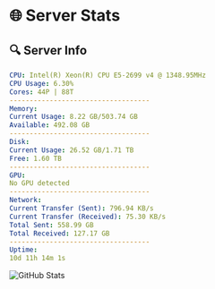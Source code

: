 # 🌐 Server Stats
## 🔍 Server Info
```yaml
CPU: Intel(R) Xeon(R) CPU E5-2699 v4 @ 1348.95MHz
CPU Usage: 6.30%
Cores: 44P | 88T
-----------------------------------
Memory:
Current Usage: 8.22 GB/503.74 GB
Available: 492.08 GB
-----------------------------------
Disk:
Current Usage: 26.52 GB/1.71 TB
Free: 1.60 TB
-----------------------------------
GPU:
No GPU detected
-----------------------------------
Network:
Current Transfer (Sent): 796.94 KB/s
Current Transfer (Received): 75.30 KB/s
Total Sent: 558.99 GB
Total Received: 127.17 GB
-----------------------------------
Uptime:
10d 11h 14m 1s
```
![GitHub Stats](https://img.shields.io/badge/Updated-2025-04-30_04:22:49-blue)